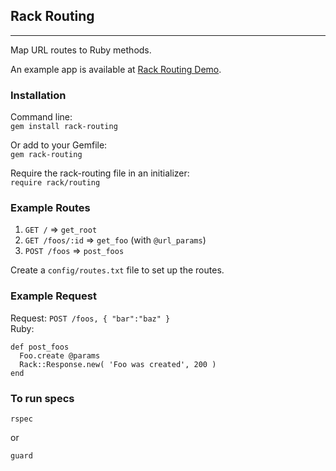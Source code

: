## Rack Routing
----
Map URL routes to Ruby methods.

An example app is available at [Rack Routing Demo](https://github.com/iAmPlus/rack-routing-demo).

### Installation
Command line:  
`gem install rack-routing`

Or add to your Gemfile:  
`gem rack-routing`

Require the rack-routing file in an initializer:  
`require rack/routing`

### Example Routes

1. `GET /` => `get_root`
1. `GET /foos/:id` => `get_foo` (with `@url_params`)
1. `POST /foos` => `post_foos`

Create a `config/routes.txt` file to set up the routes.

### Example Request

Request: `POST /foos, { "bar":"baz" }`  
Ruby:   

    def post_foos
      Foo.create @params
      Rack::Response.new( 'Foo was created', 200 )
    end

### To run specs
    rspec

or

    guard